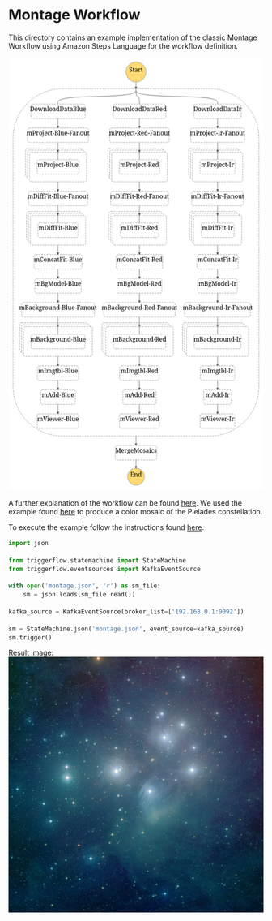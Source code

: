 # Montage Workflow

This directory contains an example implementation of the classic Montage Workflow using Amazon Steps Language for the
workflow definition. 

![Step Functions Graph](stepfunctions_graph.png)

A further explanation of the workflow can be found [here](http://montage.ipac.caltech.edu/docs/grid.html).
We used the example found [here](https://github.com/pegasus-isi/montage-workflow-v2) to produce a color mosaic of the
Pleiades constellation.

To execute the example follow the instructions found [here](../../docs/EXPERIMENTS.md).

```python
import json

from triggerflow.statemachine import StateMachine
from triggerflow.eventsources import KafkaEventSource

with open('montage.json', 'r') as sm_file:
    sm = json.loads(sm_file.read())

kafka_source = KafkaEventSource(broker_list=['192.168.0.1:9092'])

sm = StateMachine.json('montage.json', event_source=kafka_source)
sm.trigger()
```

Result image:
![Result Image](mosaic-color.jpg)